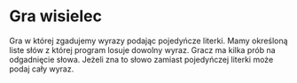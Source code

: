 # Gra wisielec

Gra w której zgadujemy wyrazy podając pojedyńcze literki. 
Mamy określoną liste słów z której program losuje dowolny wyraz.
Gracz ma kilka prób na odgadnięcie słowa. 
Jeżeli zna to słowo zamiast pojedyńczej literki może podaj cały wyraz. 